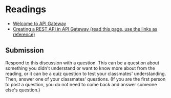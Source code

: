 # Readings

* [Welcome to API Gateway](https://docs.aws.amazon.com/apigateway/latest/developerguide/welcome.html)
* [Creating a REST API in API Gateway (read this page, use the links as reference)](https://docs.aws.amazon.com/apigateway/latest/developerguide/how-to-create-api.html)

## Submission

Respond to this discussion with a question. This can be a question about something you didn't understand or want to know more about from the reading, or it can be a quiz question to test your classmates' understanding. Then, answer one of your classmates' questions. (If you are the first person to post a question, you do not need to come back and answer someone else's question.)
